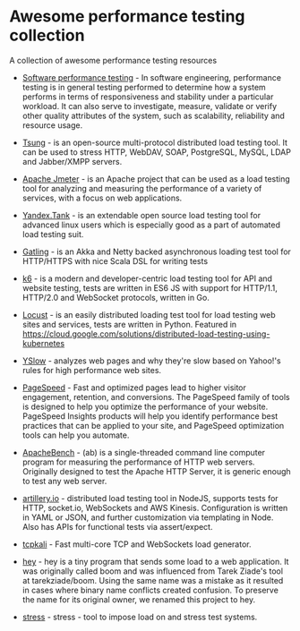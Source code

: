 # Awesome performance testing collection
A collection of awesome performance testing resources

* [Software performance testing](http://en.wikipedia.org/wiki/Software_performance_testing) - In software engineering, performance testing is in general testing performed to determine how a system performs in terms of responsiveness and stability under a particular workload. It can also serve to investigate, measure, validate or verify other quality attributes of the system, such as scalability, reliability and resource usage.

* [Tsung](http://tsung.erlang-projects.org/) - is an open-source multi-protocol distributed load testing tool. It can be used to stress HTTP, WebDAV, SOAP, PostgreSQL, MySQL, LDAP and Jabber/XMPP servers.
* [Apache Jmeter](http://jmeter.apache.org/) - is an Apache project that can be used as a load testing tool for analyzing and measuring the performance of a variety of services, with a focus on web applications.
* [Yandex.Tank](https://github.com/yandex/yandex-tank) - is an extendable open source load testing tool for advanced linux users which is especially good as a part of automated load testing suit.
* [Gatling](https://github.com/gatling/gatling) - is an Akka and Netty backed asynchronous loading test tool for HTTP/HTTPS with nice Scala DSL for writing tests
* [k6](https://github.com/loadimpact/k6) - is a modern and developer-centric load testing tool for API and website testing, tests are written in ES6 JS with support for HTTP/1.1, HTTP/2.0 and WebSocket protocols, written in Go.
* [Locust](https://github.com/locustio/locust) - is an easily distributed loading test tool for load testing web sites and services, tests are written in Python. Featured in https://cloud.google.com/solutions/distributed-load-testing-using-kubernetes
* [YSlow](http://yslow.org/) - analyzes web pages and why they're slow based on Yahoo!'s rules for high performance web sites.
* [PageSpeed](https://developers.google.com/speed/pagespeed/) - Fast and optimized pages lead to higher visitor engagement, retention, and conversions. The PageSpeed family of tools is designed to help you optimize the performance of your website. PageSpeed Insights products will help you identify performance best practices that can be applied to your site, and PageSpeed optimization tools can help you automate.
* [ApacheBench](http://httpd.apache.org/docs/2.2/programs/ab.html) - (ab) is a single-threaded command line computer program for measuring the performance of HTTP web servers. Originally designed to test the Apache HTTP Server, it is generic enough to test any web server.
* [artillery.io](https://artillery.io) - distributed load testing tool in NodeJS, supports tests for HTTP, socket.io, WebSockets and AWS Kinesis. Configuration is written in YAML or JSON, and further customization via templating in Node. Also has APIs for functional tests via assert/expect.
* [tcpkali](https://github.com/satori-com/tcpkali) - Fast multi-core TCP and WebSockets load generator.
* [hey](https://github.com/rakyll/hey) - hey is a tiny program that sends some load to a web application. It was originally called boom and was influenced from Tarek Ziade's tool at tarekziade/boom. Using the same name was a mistake as it resulted in cases where binary name conflicts created confusion. To preserve the name for its original owner, we renamed this project to hey.
* [stress](https://linux.die.net/man/1/stress) - stress - tool to impose load on and stress test systems.
